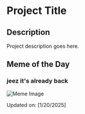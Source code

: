 # Project Title

## Description

Project description goes here.

## Meme of the Day

### jeez it's already back
![Meme Image](https://i.redd.it/a2ts0o2430ee1.png)

Updated on: [1/20/2025]